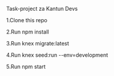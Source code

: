 Task-project za Kantun Devs

1.Clone this repo

2.Run npm install

3.Run knex migrate:latest

4.Run knex seed:run --env=development

5.Run npm start



